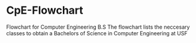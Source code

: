 # CpE-Flowchart
Flowchart for Computer Engineering B.S
The flowchart lists the neccesary classes to obtain a Bachelors of Science in Computer Engineering at USF 
